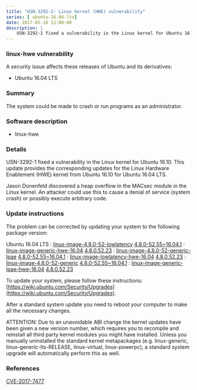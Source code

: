 ```yaml
---
title: "USN-3292-2: Linux kernel (HWE) vulnerability"
series: [ ubuntu-16.04-lts]
date: 2017-05-16 12:00:00
description: |
    USN-3292-1 fixed a vulnerability in the Linux kernel for Ubuntu 16.10. This update provides the corresponding updates for the Linux Hardware Enablement (HWE) kernel from Ubuntu 16.10 for Ubuntu 16.04 LTS.
--- 
```

 
 


### linux-hwe vulnerability

A security issue affects these releases of Ubuntu and its derivatives:

* Ubuntu 16.04 LTS

### Summary

The system could be made to crash or run programs as an administrator. 

### Software description

* linux-hwe 

### Details

USN-3292-1 fixed a vulnerability in the Linux kernel for Ubuntu 16.10. This update provides the corresponding updates for the Linux Hardware Enablement (HWE) kernel from Ubuntu 16.10 for Ubuntu 16.04 LTS.

Jason Donenfeld discovered a heap overflow in the MACsec module in the Linux kernel. An attacker could use this to cause a denial of service (system crash) or possibly execute arbitrary code. 

### Update instructions

The problem can be corrected by updating your system to the following package version:

Ubuntu 16.04 LTS
 : [linux-image-4.8.0-52-lowlatency](https://launchpad.net/ubuntu/+source/linux-hwe) <span> [4.8.0-52.55~16.04.1](https://launchpad.net/ubuntu/+source/linux-hwe/4.8.0-52.55~16.04.1) </span> 
 : [linux-image-generic-hwe-16.04](https://launchpad.net/ubuntu/+source/linux-hwe) <span> [4.8.0.52.23](https://launchpad.net/ubuntu/+source/linux-hwe/4.8.0-52.55~16.04.1) </span> 
 : [linux-image-4.8.0-52-generic-lpae](https://launchpad.net/ubuntu/+source/linux-hwe) <span> [4.8.0-52.55~16.04.1](https://launchpad.net/ubuntu/+source/linux-hwe/4.8.0-52.55~16.04.1) </span> 
 : [linux-image-lowlatency-hwe-16.04](https://launchpad.net/ubuntu/+source/linux-hwe) <span> [4.8.0.52.23](https://launchpad.net/ubuntu/+source/linux-hwe/4.8.0-52.55~16.04.1) </span> 
 : [linux-image-4.8.0-52-generic](https://launchpad.net/ubuntu/+source/linux-hwe) <span> [4.8.0-52.55~16.04.1](https://launchpad.net/ubuntu/+source/linux-hwe/4.8.0-52.55~16.04.1) </span> 
 : [linux-image-generic-lpae-hwe-16.04](https://launchpad.net/ubuntu/+source/linux-hwe) <span> [4.8.0.52.23](https://launchpad.net/ubuntu/+source/linux-hwe/4.8.0-52.55~16.04.1) </span> 

To update your system, please follow these instructions: [https://wiki.ubuntu.com/Security/Upgrades](https://wiki.ubuntu.com/Security/Upgrades).

After a standard system update you need to reboot your computer to make all the necessary changes.

ATTENTION: Due to an unavoidable ABI change the kernel updates have been given a new version number, which requires you to recompile and reinstall all third party kernel modules you might have installed. Unless you manually uninstalled the standard kernel metapackages (e.g. linux-generic, linux-generic-lts-RELEASE, linux-virtual, linux-powerpc), a standard system upgrade will automatically perform this as well. 

### References

 
 [CVE-2017-7477](http://people.ubuntu.com/~ubuntu-security/cve/CVE-2017-7477)
 

